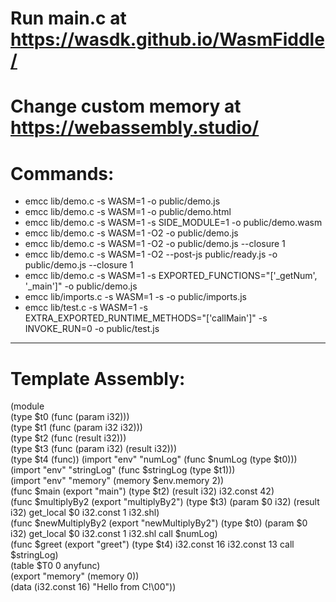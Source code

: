 # Run main.c at https://wasdk.github.io/WasmFiddle/
# Change custom memory at https://webassembly.studio/ 
# Commands:
- emcc lib/demo.c -s WASM=1 -o public/demo.js 
- emcc lib/demo.c -s WASM=1 -o public/demo.html 
- emcc lib/demo.c -s WASM=1 -s SIDE_MODULE=1 -o public/demo.wasm 
- emcc lib/demo.c -s WASM=1 -O2 -o public/demo.js 
- emcc lib/demo.c -s WASM=1 -O2 -o public/demo.js --closure 1 
- emcc lib/demo.c -s WASM=1 -O2 --post-js public/ready.js -o public/demo.js --closure 1 
- emcc lib/demo.c -s WASM=1 -s EXPORTED_FUNCTIONS="['_getNum', '_main']" -o public/demo.js 
- emcc lib/imports.c -s WASM=1 -s -o public/imports.js
- emcc lib/test.c -s WASM=1 -s EXTRA_EXPORTED_RUNTIME_METHODS="['callMain']" -s INVOKE_RUN=0 -o public/test.js

* * *
# Template Assembly:
(module  
(type $t0 (func (param i32)))  
(type $t1 (func (param i32 i32)))  
(type $t2 (func (result i32)))  
(type $t3 (func (param i32) (result i32)))  
(type $t4 (func)) (import "env" "numLog" (func $numLog (type $t0)))  
(import "env" "stringLog" (func $stringLog (type $t1)))  
(import "env" "memory" (memory $env.memory 2))  
(func $main (export "main") (type $t2) (result i32) i32.const 42)  
(func $multiplyBy2 (export "multiplyBy2") (type $t3) (param $0 i32) (result i32) get_local $0 i32.const 1 i32.shl)  
(func $newMultiplyBy2 (export "newMultiplyBy2") (type $t0) (param $0 i32) get_local $0 i32.const 1 i32.shl call $numLog)  
(func $greet (export "greet") (type $t4) i32.const 16 i32.const 13 call $stringLog)  
(table $T0 0 anyfunc)  
(export "memory" (memory 0))  
(data (i32.const 16) "Hello from C!\00"))
